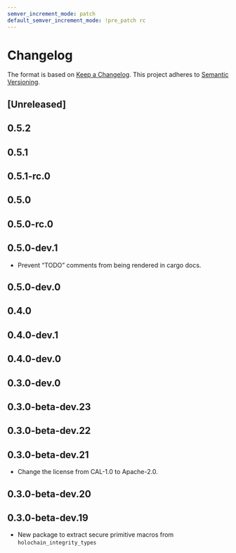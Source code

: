 ```yaml
---
semver_increment_mode: patch
default_semver_increment_mode: !pre_patch rc
---
```

# Changelog

The format is based on [Keep a Changelog](https://keepachangelog.com/en/1.0.0/). This project adheres to [Semantic Versioning](https://semver.org/spec/v2.0.0.html).

## \[Unreleased\]

## 0.5.2

## 0.5.1

## 0.5.1-rc.0

## 0.5.0

## 0.5.0-rc.0

## 0.5.0-dev.1

- Prevent “TODO” comments from being rendered in cargo docs.

## 0.5.0-dev.0

## 0.4.0

## 0.4.0-dev.1

## 0.4.0-dev.0

## 0.3.0-dev.0

## 0.3.0-beta-dev.23

## 0.3.0-beta-dev.22

## 0.3.0-beta-dev.21

- Change the license from CAL-1.0 to Apache-2.0.

## 0.3.0-beta-dev.20

## 0.3.0-beta-dev.19

- New package to extract secure primitive macros from `holochain_integrity_types`
